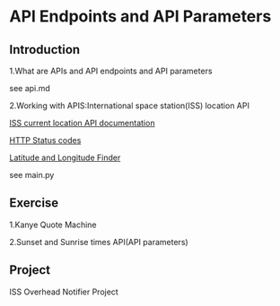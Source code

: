 # API Endpoints and API Parameters

## Introduction

1.What are APIs and API endpoints and API parameters

see api.md

2.Working with APIS:International space station(ISS) location API

[ISS current location API documentation](http://open-notify.org/Open-Notify-API/ISS-Location-Now/)

[HTTP Status codes](https://httpstatuses.com/)

[Latitude and Longitude Finder](https://www.latlong.net/Show-Latitude-Longitude.html)

see main.py

## Exercise

1.Kanye Quote Machine

2.Sunset and Sunrise times API(API parameters)

## Project

ISS Overhead Notifier Project



